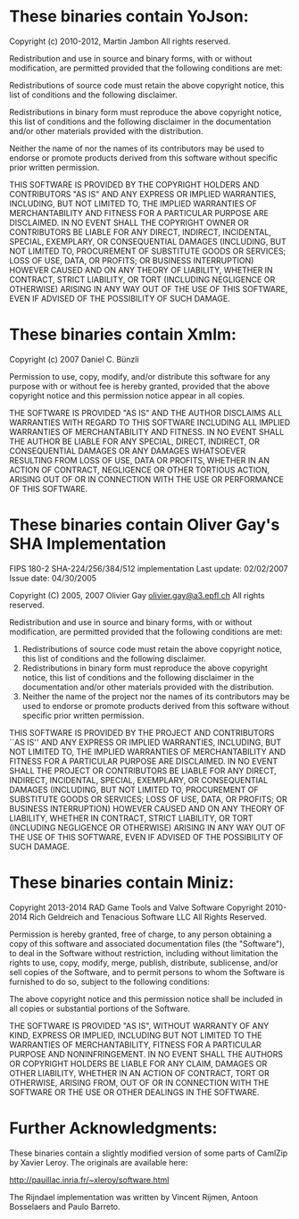 These binaries contain YoJson:
==============================

Copyright (c) 2010-2012, Martin Jambon All rights reserved.

Redistribution and use in source and binary forms, with or without
modification, are permitted provided that the following conditions are met:

Redistributions of source code must retain the above copyright notice, this
list of conditions and the following disclaimer.

Redistributions in binary form must reproduce the above copyright notice, this
list of conditions and the following disclaimer in the documentation and/or
other materials provided with the distribution.

Neither the name of nor the names of its contributors may be used to endorse or
promote products derived from this software without specific prior written
permission.

THIS SOFTWARE IS PROVIDED BY THE COPYRIGHT HOLDERS AND CONTRIBUTORS "AS IS" AND
ANY EXPRESS OR IMPLIED WARRANTIES, INCLUDING, BUT NOT LIMITED TO, THE IMPLIED
WARRANTIES OF MERCHANTABILITY AND FITNESS FOR A PARTICULAR PURPOSE ARE
DISCLAIMED. IN NO EVENT SHALL THE COPYRIGHT OWNER OR CONTRIBUTORS BE LIABLE FOR
ANY DIRECT, INDIRECT, INCIDENTAL, SPECIAL, EXEMPLARY, OR CONSEQUENTIAL DAMAGES
(INCLUDING, BUT NOT LIMITED TO, PROCUREMENT OF SUBSTITUTE GOODS OR SERVICES;
LOSS OF USE, DATA, OR PROFITS; OR BUSINESS INTERRUPTION) HOWEVER CAUSED AND ON
ANY THEORY OF LIABILITY, WHETHER IN CONTRACT, STRICT LIABILITY, OR TORT
(INCLUDING NEGLIGENCE OR OTHERWISE) ARISING IN ANY WAY OUT OF THE USE OF THIS
SOFTWARE, EVEN IF ADVISED OF THE POSSIBILITY OF SUCH DAMAGE.

These binaries contain Xmlm:
============================

Copyright (c) 2007 Daniel C. Bünzli

Permission to use, copy, modify, and/or distribute this software for any
purpose with or without fee is hereby granted, provided that the above
copyright notice and this permission notice appear in all copies.

THE SOFTWARE IS PROVIDED "AS IS" AND THE AUTHOR DISCLAIMS ALL WARRANTIES WITH
REGARD TO THIS SOFTWARE INCLUDING ALL IMPLIED WARRANTIES OF MERCHANTABILITY AND
FITNESS. IN NO EVENT SHALL THE AUTHOR BE LIABLE FOR ANY SPECIAL, DIRECT,
INDIRECT, OR CONSEQUENTIAL DAMAGES OR ANY DAMAGES WHATSOEVER RESULTING FROM
LOSS OF USE, DATA OR PROFITS, WHETHER IN AN ACTION OF CONTRACT, NEGLIGENCE OR
OTHER TORTIOUS ACTION, ARISING OUT OF OR IN CONNECTION WITH THE USE OR
PERFORMANCE OF THIS SOFTWARE.

These binaries contain Oliver Gay's SHA Implementation
======================================================

FIPS 180-2 SHA-224/256/384/512 implementation
Last update: 02/02/2007
Issue date:  04/30/2005

Copyright (C) 2005, 2007 Olivier Gay <olivier.gay@a3.epfl.ch> All rights
reserved.

Redistribution and use in source and binary forms, with or without
modification, are permitted provided that the following conditions are met:

1. Redistributions of source code must retain the above copyright notice, this
   list of conditions and the following disclaimer.
2. Redistributions in binary form must reproduce the above copyright notice,
   this list of conditions and the following disclaimer in the documentation
   and/or other materials provided with the distribution.
3. Neither the name of the project nor the names of its contributors may be
   used to endorse or promote products derived from this software without
   specific prior written permission.

THIS SOFTWARE IS PROVIDED BY THE PROJECT AND CONTRIBUTORS ``AS IS'' AND ANY
EXPRESS OR IMPLIED WARRANTIES, INCLUDING, BUT NOT LIMITED TO, THE IMPLIED
WARRANTIES OF MERCHANTABILITY AND FITNESS FOR A PARTICULAR PURPOSE ARE
DISCLAIMED.  IN NO EVENT SHALL THE PROJECT OR CONTRIBUTORS BE LIABLE FOR ANY
DIRECT, INDIRECT, INCIDENTAL, SPECIAL, EXEMPLARY, OR CONSEQUENTIAL DAMAGES
(INCLUDING, BUT NOT LIMITED TO, PROCUREMENT OF SUBSTITUTE GOODS OR SERVICES;
LOSS OF USE, DATA, OR PROFITS; OR BUSINESS INTERRUPTION) HOWEVER CAUSED AND ON
ANY THEORY OF LIABILITY, WHETHER IN CONTRACT, STRICT LIABILITY, OR TORT
(INCLUDING NEGLIGENCE OR OTHERWISE) ARISING IN ANY WAY OUT OF THE USE OF THIS
SOFTWARE, EVEN IF ADVISED OF THE POSSIBILITY OF SUCH DAMAGE.

These binaries contain Miniz:
=============================

Copyright 2013-2014 RAD Game Tools and Valve Software
Copyright 2010-2014 Rich Geldreich and Tenacious Software LLC
All Rights Reserved.

Permission is hereby granted, free of charge, to any person obtaining a copy of
this software and associated documentation files (the "Software"), to deal in
the Software without restriction, including without limitation the rights to
use, copy, modify, merge, publish, distribute, sublicense, and/or sell copies
of the Software, and to permit persons to whom the Software is furnished to do
so, subject to the following conditions:

The above copyright notice and this permission notice shall be included in all
copies or substantial portions of the Software.

THE SOFTWARE IS PROVIDED "AS IS", WITHOUT WARRANTY OF ANY KIND, EXPRESS OR
IMPLIED, INCLUDING BUT NOT LIMITED TO THE WARRANTIES OF MERCHANTABILITY,
FITNESS FOR A PARTICULAR PURPOSE AND NONINFRINGEMENT. IN NO EVENT SHALL THE
AUTHORS OR COPYRIGHT HOLDERS BE LIABLE FOR ANY CLAIM, DAMAGES OR OTHER
LIABILITY, WHETHER IN AN ACTION OF CONTRACT, TORT OR OTHERWISE, ARISING FROM,
OUT OF OR IN CONNECTION WITH THE SOFTWARE OR THE USE OR OTHER DEALINGS IN THE
SOFTWARE.

Further Acknowledgments:
========================

These binaries contain a slightly modified version of some parts of CamlZip by
Xavier Leroy. The originals are available here:

http://pauillac.inria.fr/~xleroy/software.html

The Rijndael implementation was written by Vincent Rijmen, Antoon Bosselaers
and Paulo Barreto.
